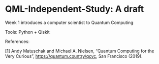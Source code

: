 # QML-Independent-Study: A draft
 
Week 1 introduces a computer scientist to Quantum Computing


Tools: Python + Qiskit

References:

[1] Andy Matuschak and Michael A. Nielsen, “Quantum Computing for the Very Curious”, https://quantum.country/qcvc, San Francisco (2019).